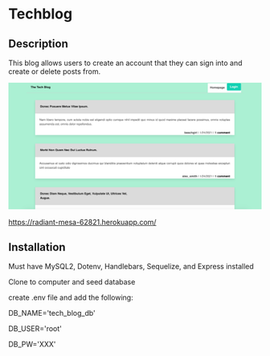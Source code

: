 # Techblog

## Description

This blog allows users to create an account that they can sign into and create or delete posts from.

<img src="screenshot.png">

https://radiant-mesa-62821.herokuapp.com/

## Installation

Must have MySQL2, Dotenv, Handlebars, Sequelize, and Express installed

Clone to computer and seed database

create .env file and add the following:

DB_NAME='tech_blog_db'

DB_USER='root'

DB_PW='XXX'
